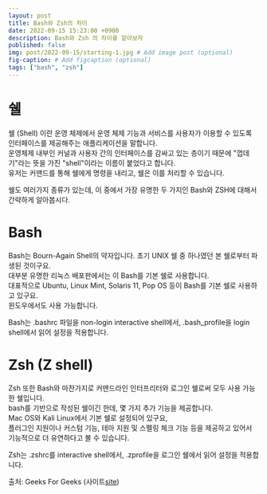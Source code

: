 ```yaml
---
layout: post
title: Bash와 Zsh의 차이
date: 2022-09-15 15:23:00 +0900
description: Bash와 Zsh 의 차이를 알아보자
published: false
img: post/2022-09-15/starting-1.jpg # Add image post (optional)
fig-caption: # Add figcaption (optional)
tags: ["bash", "zsh"]
---
```


# 쉘

쉘 (Shell) 이란 운영 체제에서 운영 체제 기능과 서비스를 사용자가 이용할 수 있도록 인터페이스를 제공해주는 애플리케이션을 말합니다.<br>
운영체제 내부인 커널과 사용자 간의 인터페이스를 감싸고 있는 층이기 때문에 "껍데기"라는 뜻을 가진 "shell"이라는 이름이 붙었다고 합니다.<br>
유저는 커맨드를 통해 쉘에게 명령을 내리고, 쉘은 이를 처리할 수 있습니다.

쉘도 여러가지 종류가 있는데, 이 중에서 가장 유명한 두 가지인 Bash와 ZSH에 대해서 간략하게 알아봅시다.

# Bash

Bash는 Bourn-Again Shell의 약자입니다. 초기 UNIX 쉘 중 하나였던 본 쉘로부터 파생된 것이구요.<br>
대부분 유명한 리눅스 배포판에서는 이 Bash를 기본 쉘로 사용합니다.<br>
대표적으로 Ubuntu, Linux Mint, Solaris 11, Pop OS 등이 Bash를 기본 쉘로 사용하고 있구요.<br>
윈도우에서도 사용 가능합니다.

Bash는 .bashrc 파일을 non-login interactive shell에서,
.bash_profile을 login shell에서 읽어 설정을 적용합니다.

# Zsh (Z shell)

Zsh 또한 Bash와 마찬가지로 커맨드라인 인터프리터와 로그인 쉘로써 모두 사용 가능한 쉘입니다.<br>
bash를 기반으로 작성된 쉘이긴 한데, 몇 가지 추가 기능을 제공합니다.<br>
Mac OS와 Kali Linux에서 기본 쉘로 설정되어 있구요,<br>
플러그인 지원이나 커스텀 기능, 테마 지원 및 스펠링 체크 기능 등을 제공하고 있어서 기능적으로 더 유연하다고 볼 수 있습니다.

Zsh는 .zshrc를 interactive shell에서, .zprofile을 로그인 쉘에서 읽어 설정을 적용합니다.

출처: Geeks For Geeks (사이트[site])

[site]: https://www.geeksforgeeks.org/bash-scripting-difference-between-zsh-and-bash/
